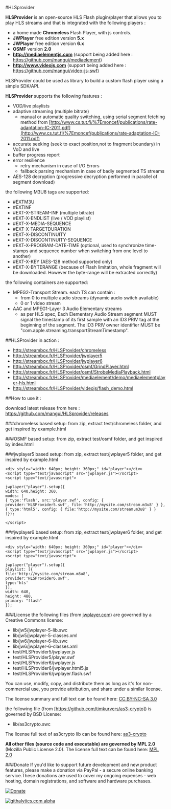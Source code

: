 #HLSprovider

**HLSProvider** is an open-source HLS Flash plugin/player that allows you to play HLS streams and that is integrated with the following players :

* a home made **Chromeless** Flash Player, with js controls.
* **JWPlayer** free edition version **5.x**
* **JWPlayer** free edition version **6.x**
* **OSMF** version **2.0**
* **http://mediaelementjs.com** (support being added here : https://github.com/mangui/mediaelement)
* **http://www.videojs.com** (support being added here : https://github.com/mangui/video-js-swf)
 
HLSProvider could be used as library to build a custom flash player using a simple SDK/API.

**HLSProvider** supports the following features :

* VOD/live playlists
* adaptive streaming (multiple bitrate)
	* manual or automatic quality switching, using serial segment fetching method from [http://www.cs.tut.fi/%7Emoncef/publications/rate-adaptation-IC-2011.pdf](http://www.cs.tut.fi/%7Emoncef/publications/rate-adaptation-IC-2011.pdf)
* accurate seeking (seek to exact position,not to fragment boundary) in VoD and live
* buffer progress report
* error resilience
	* retry mechanism in case of I/O Errors
	* fallback parsing mechanism in case of badly segmented TS streams
* AES-128 decryption (progressive decryption performed in parallel of segment download)

the following M3U8 tags are supported: 

* #EXTM3U
* #EXTINF
* #EXT-X-STREAM-INF (multiple bitrate)
* #EXT-X-ENDLIST (live / VOD playlist)
* #EXT-X-MEDIA-SEQUENCE
* #EXT-X-TARGETDURATION
* #EXT-X-DISCONTINUITY
* #EXT-X-DISCONTINUITY-SEQUENCE
* #EXT-X-PROGRAM-DATE-TIME (optional, used to synchronize time-stamps and sequence number when switching from one level to another)
* #EXT-X-KEY (AES-128 method supported only)
* #EXT-X-BYTERANGE (because of Flash limitation, whole fragment will be downloaded. However the byte-range will be extracted correctly)

the following containers are supported:

* MPEG2-Transport Stream. each TS can contain :
	* from 0 to multiple audio streams (dynamic audio switch available)
	* 0 or 1 video stream
* AAC and MPEG1-Layer 3 Audio Elementary streams
	* as per HLS spec, Each Elementary Audio Stream segment MUST signal the timestamp of its first sample with an ID3 PRIV tag at the beginning of the segment.  The ID3 PRIV owner identifier MUST be      "com.apple.streaming.transportStreamTimestamp".


##HLSProvider in action :

* http://streambox.fr/HLSProvider/chromeless
* http://streambox.fr/HLSProvider/jwplayer5
* http://streambox.fr/HLSProvider/jwplayer6
* http://streambox.fr/HLSProvider/osmf/GrindPlayer.html
* http://streambox.fr/HLSProvider/osmf/StrobeMediaPlayback.html
* http://streambox.fr/HLSProvider/mediaelement/demo/mediaelementplayer-hls.html
* http://streambox.fr/HLSProvider/videojs/flash_demo.html


##How to use it :

download latest release from here : https://github.com/mangui/HLSprovider/releases

###chromeless based setup:
from zip, extract test/chromeless folder, and get inspired by example.html

###OSMF based setup:
from zip, extract test/osmf folder, and get inspired by index.html

###jwplayer5 based setup:
from zip, extract test/jwplayer5 folder, and get inspired by example.html

    <div style="width: 640px; height: 360px;" id="player"></div>
    <script type="text/javascript" src="jwplayer.js"></script>
    <script type="text/javascript">
    
    jwplayer("player").setup({
    width: 640,height: 360,
    modes: [
    { type:'flash', src:'player.swf', config: { provider:'HLSProvider5.swf', file:'http://mysite.com/stream.m3u8' } },
    { type:'html5', config: { file:'http://mysite.com/stream.m3u8' } }
    ]});
    
    </script>

###jwplayer6 based setup:
from zip, extract test/jwplayer6 folder, and get inspired by example.html

    <div style="width: 640px; height: 360px;" id="player"></div>
    <script type="text/javascript" src="jwplayer.js"></script>
    <script type="text/javascript">

    jwplayer("player").setup({
    playlist: [{
    file:'http://mysite.com/stream.m3u8',
    provider:'HLSProvider6.swf',
    type:'hls'
    }],
    width: 640,
    height: 480,
    primary: "flash"
    });

###License
the following files (from [jwplayer.com](http://www.jwplayer.com)) are governed by a Creative Commons license:

* lib/jw5/jwplayer-5-lib.swc
* lib/jw5/jwplayer-5-classes.xml
* lib/jw6/jwplayer-6-lib.swc
* lib/jw6/jwplayer-6-classes.xml
* test/HLSProvider5/jwplayer.js
* test/HLSProvider5/player.swf
* test/HLSProvider6/jwplayer.js
* test/HLSProvider6/jwplayer.html5.js
* test/HLSProvider6/jwplayer.flash.swf

You can use, modify, copy, and distribute them as long as it's for non-commercial use, you provide attribution, and share under a similar license.

The license summary and full text can be found here: [CC BY-NC-SA 3.0](http://creativecommons.org/licenses/by-nc-sa/3.0/ "CC BY-NC-SA 3.0")

the following file (from [https://github.com/timkurvers/as3-crypto]) is governed by BSD License:

* lib/as3crypto.swc

The license full text of as3crypto lib can be found here: [as3-crypto](https://github.com/timkurvers/as3-crypto/blob/master/LICENSE.md)


**All other files (source code and executable) are governed by MPL 2.0** (Mozilla Public License 2.0).
The license full text can be found here: [MPL 2.0](http://www.mozilla.org/MPL/2.0/)

###Donate
If you'd like to support future development and new product features, please make a donation via PayPal - a secure online banking service.These donations are used to cover my ongoing expenses - web hosting, domain registrations, and software and hardware purchases.

[![Donate](https://www.paypalobjects.com/en_US/i/btn/btn_donate_LG.gif)](https://www.paypal.com/cgi-bin/webscr?cmd=_s-xclick&hosted_button_id=463RB2ALVXJLA)

[![githalytics.com alpha](https://cruel-carlota.pagodabox.com/c3d851ee2663072644e59cc07088cf97 "githalytics.com")](http://githalytics.com/mangui/HLSprovider)
